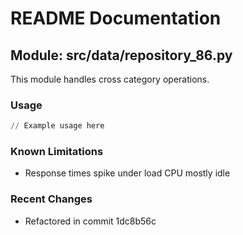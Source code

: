 # README Documentation

## Module: src/data/repository_86.py

This module handles cross category operations.

### Usage

```python
// Example usage here
```

### Known Limitations

- Response times spike under load CPU mostly idle

### Recent Changes

- Refactored in commit 1dc8b56c
